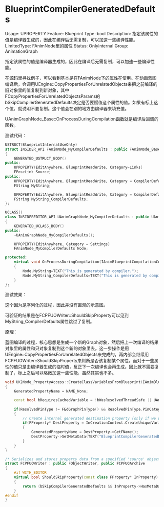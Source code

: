 # BlueprintCompilerGeneratedDefaults

Usage: UPROPERTY
Feature: Blueprint
Type: bool
Description: 指定该属性的值是编译器生成的，因此在编译后无需复制，可以加速一些编译性能。
LimitedType: FAnimNode里的属性
Status: OnlyInternal
Group: AnimationGraph

指定该属性的值是编译器生成的，因此在编译后无需复制，可以加速一些编译性能。

在源码里寻找例子，可以看到基本是在FAnimNode下的属性在使用。在动画蓝图编译后，会调用UEngine::CopyPropertiesForUnrelatedObjects来把之前编译的旧对象里的值复制到新对象，其中FCopyPropertiesForUnrelatedObjectsParams的bSkipCompilerGeneratedDefaults决定是否要赋值这个属性的值。如果有标上这个值，就说明不要复制。这个值会在别的地方由编译器来填充值。

UAnimGraphNode_Base::OnProcessDuringCompilation函数就是编译后回调的函数。

测试代码：

```cpp
USTRUCT(BlueprintInternalUseOnly)
struct INSIDER_API FAnimNode_MyCompilerDefaults : public FAnimNode_Base
{
	GENERATED_USTRUCT_BODY()
public:
	UPROPERTY(EditAnywhere, BlueprintReadWrite, Category=Links)
	FPoseLink Source;
public:
	UPROPERTY(EditAnywhere, BlueprintReadWrite, Category = CompilerDefaultsTest)
	FString MyString;

	UPROPERTY(EditAnywhere, BlueprintReadWrite, Category = CompilerDefaultsTest, meta = (BlueprintCompilerGeneratedDefaults))
	FString MyString_CompilerDefaults;
};

UCLASS()
class INSIDEREDITOR_API UAnimGraphNode_MyCompilerDefaults : public UAnimGraphNode_Base
{
	GENERATED_UCLASS_BODY()
public:
	~UAnimGraphNode_MyCompilerDefaults();

	UPROPERTY(EditAnywhere, Category = Settings)
	FAnimNode_MyCompilerDefaults Node;

protected:
	virtual void OnProcessDuringCompilation(IAnimBlueprintCompilationContext& InCompilationContext, IAnimBlueprintGeneratedClassCompiledData& OutCompiledData)
	{
		Node.MyString=TEXT("This is generated by compiler.");
		Node.MyString_CompilerDefaults=TEXT("This is generated by compiler.");
	}
};

```

测试效果：

这个因为是序列化的过程，因此并没有直观的示意图。

可验证的结果是在FCPFUOWriter::ShouldSkipProperty可以见到MyString_CompilerDefaults属性跳过了复制。

原理：

蓝图编译的过程，核心思想是生成一个新的Graph对象，然后把上一次编译的结果对象里的属性和只对象复制到这个新的对象里去。这一步操作是用UEngine::CopyPropertiesForUnrelatedObjects来完成的，再内部会继续用FCPFUOWriter::ShouldSkipProperty来判断是否该复制某个属性。而对于一些属性的值只是由编译器生成的临时值，反正下一次编译也会再生成，因此就不需要复制了，标上之后可以略微加速一些性能，虽然其实也不多。

```cpp
void UK2Node_PropertyAccess::CreateClassVariablesFromBlueprint(IAnimBlueprintVariableCreationContext& InCreationContext)
{
	GeneratedPropertyName = NAME_None;

	const bool bRequiresCachedVariable = !bWasResolvedThreadSafe || UAnimBlueprintExtension_PropertyAccess::ContextRequiresCachedVariable(ContextId);
	
	if(ResolvedPinType != FEdGraphPinType() && ResolvedPinType.PinCategory != UEdGraphSchema_K2::PC_Wildcard && bRequiresCachedVariable)
	{
		// Create internal generated destination property (only if we were not identified as thread safe)
		if(FProperty* DestProperty = InCreationContext.CreateUniqueVariable(this, ResolvedPinType))
		{
			GeneratedPropertyName = DestProperty->GetFName();
			DestProperty->SetMetaData(TEXT("BlueprintCompilerGeneratedDefaults"), TEXT("true"));
		}
	}
}

/* Serializes and stores property data from a specified 'source' object. Only stores data compatible with a target destination object. */
struct FCPFUOWriter : public FObjectWriter, public FCPFUOArchive
{
	#if WITH_EDITOR
	virtual bool ShouldSkipProperty(const class FProperty* InProperty) const override
	{
		return (bSkipCompilerGeneratedDefaults && InProperty->HasMetaData(BlueprintCompilerGeneratedDefaultsName));
	}
#endif 
}
```